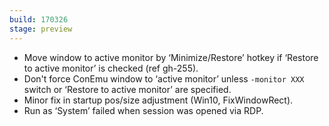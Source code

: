 ```yaml
---
build: 170326
stage: preview
---
```


* Move window to active monitor by ‘Minimize/Restore’ hotkey if ‘Restore to active monitor’ is checked (ref gh-255).
* Don't force ConEmu window to ‘active monitor’ unless `-monitor XXX` switch or ‘Restore to active monitor’ are specified.
* Minor fix in startup pos/size adjustment (Win10, FixWindowRect).
* Run as ‘System’ failed when session was opened via RDP.
